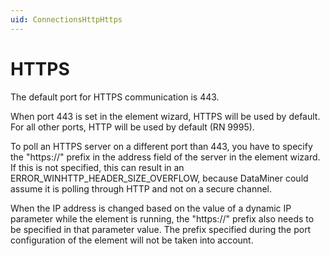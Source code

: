 ```yaml
---
uid: ConnectionsHttpHttps
---
```


# HTTPS

The default port for HTTPS communication is 443.

When port 443 is set in the element wizard, HTTPS will be used by default. For all other ports, HTTP will be used by default (RN 9995).

To poll an HTTPS server on a different port than 443, you have to specify the "https://" prefix in the address field of the server in the element wizard. If this is not specified, this can result in an ERROR_WINHTTP_HEADER_SIZE_OVERFLOW, because DataMiner could assume it is polling through HTTP and not on a secure channel.

When the IP address is changed based on the value of a dynamic IP parameter while the element is running, the "https://" prefix also needs to be specified in that parameter value. The prefix specified during the port configuration of the element will not be taken into account.
